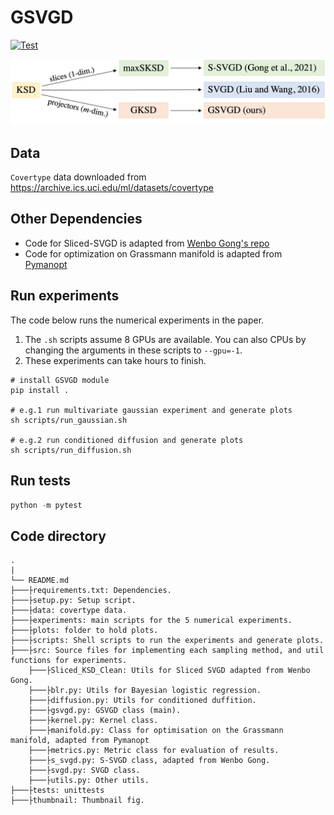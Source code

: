 # GSVGD

[![Test](https://github.com/harrisonzhu508/M-SVGD/actions/workflows/tests.yml/badge.svg)](https://github.com/harrisonzhu508/M-SVGD/actions/workflows/tests.yml)

[![Test](./thumbnail/summary.png)](./thumbnail/summary.png)

## Data
`Covertype` data downloaded from https://archive.ics.uci.edu/ml/datasets/covertype

## Other Dependencies
- Code for Sliced-SVGD is adapted from [Wenbo Gong's repo](https://github.com/WenboGong/Sliced_Kernelized_Stein_Discrepancy)
- Code for optimization on Grassmann manifold is adapted from [Pymanopt](https://www.pymanopt.org/)

## Run experiments
The code below runs the numerical experiments in the paper. 

1. The `.sh` scripts assume 8 GPUs are available. You can also CPUs by changing the arguments in these scripts to `--gpu=-1`.
2. These experiments can take hours to finish.
```
# install GSVGD module
pip install .

# e.g.1 run multivariate gaussian experiment and generate plots
sh scripts/run_gaussian.sh

# e.g.2 run conditioned diffusion and generate plots
sh scripts/run_diffusion.sh
```

## Run tests

```python
python -m pytest
```

## Code directory

    .
    |
    └── README.md
    ├───├requirements.txt: Dependencies.
    ├───├setup.py: Setup script.
    ├───├data: covertype data.
    ├───├experiments: main scripts for the 5 numerical experiments.
    ├───├plots: folder to hold plots.
    ├───├scripts: Shell scripts to run the experiments and generate plots.
    ├───├src: Source files for implementing each sampling method, and util functions for experiments.
        ├───├Sliced_KSD_Clean: Utils for Sliced SVGD adapted from Wenbo Gong.
        ├───├blr.py: Utils for Bayesian logistic regression.
        ├───├diffusion.py: Utils for conditioned duffition.
        ├───├gsvgd.py: GSVGD class (main).
        ├───├kernel.py: Kernel class.
        ├───├manifold.py: Class for optimisation on the Grassmann manifold, adapted from Pymanopt
        ├───├metrics.py: Metric class for evaluation of results.
        ├───├s_svgd.py: S-SVGD class, adapted from Wenbo Gong.
        ├───├svgd.py: SVGD class.
        ├───├utils.py: Other utils.
    ├───├tests: unittests
    ├───├thumbnail: Thumbnail fig.